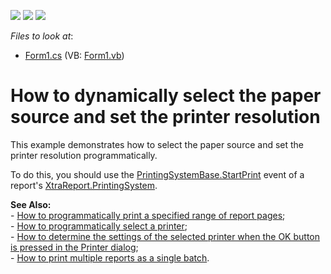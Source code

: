 <!-- default badges list -->
![](https://img.shields.io/endpoint?url=https://codecentral.devexpress.com/api/v1/VersionRange/128600514/10.1.4%2B)
[![](https://img.shields.io/badge/Open_in_DevExpress_Support_Center-FF7200?style=flat-square&logo=DevExpress&logoColor=white)](https://supportcenter.devexpress.com/ticket/details/E332)
[![](https://img.shields.io/badge/📖_How_to_use_DevExpress_Examples-e9f6fc?style=flat-square)](https://docs.devexpress.com/GeneralInformation/403183)
<!-- default badges end -->
<!-- default file list -->
*Files to look at*:

* [Form1.cs](./CS/SelectPaperSource/Form1.cs) (VB: [Form1.vb](./VB/SelectPaperSource/Form1.vb))
<!-- default file list end -->
# How to dynamically select the paper source and set the printer resolution


<p>This example demonstrates how to select the paper source and set the printer resolution programmatically.</p><p>To do this, you should use the <a href="http://www.devexpress.com/Help/Content.aspx?help=XtraData&document=DevExpressXtraPrintingPrintingSystemBase_StartPrinttopic.htm">PrintingSystemBase.StartPrint</a> event of a report's <a href="http://www.devexpress.com/Help/Content.aspx?help=XtraReports&document=DevExpressXtraReportsUIXtraReport_PrintingSystemtopic.htm">XtraReport.PrintingSystem</a>.</p><p><strong>See Also:</strong><br />
- <a href="https://www.devexpress.com/Support/Center/p/E1768">How to programmatically print a specified range of report pages</a>;<br />
- <a href="https://www.devexpress.com/Support/Center/p/E1766">How to programmatically select a printer</a>;<br />
- <a href="https://www.devexpress.com/Support/Center/p/E1767">How to determine the settings of the selected printer when the OK button is pressed in the Printer dialog</a>;<br />
- <a href="https://www.devexpress.com/Support/Center/p/E1765">How to print multiple reports as a single batch</a>.</p>

<br/>


